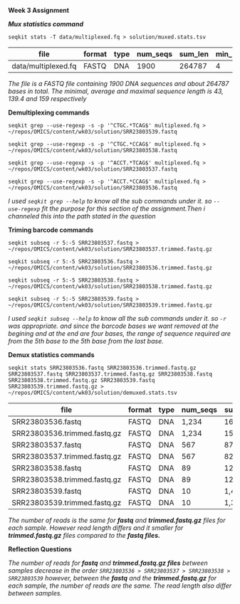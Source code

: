 **Week 3 Assignment**

**_Mux statistics command_**

```seqkit stats -T data/multiplexed.fq > solution/muxed.stats.tsv```

|file |format |type|num_seqs|sum_len|min_len|avg_len|max_len|
|-----|-------|----|--------|-------|-------|-------|-------|
|data/multiplexed.fq|FASTQ|DNA|1900|264787|4|139.4|159|

*The file is a FASTQ file containing 1900 DNA sequences and about 264787 bases in total. The minimal, average and maximal sequence length is 43, 139.4 and 159 respectively*

**Demultiplexing commands**

```seqkit grep --use-regexp -s -p '^CTGC.*TCAG$' multiplexed.fq > ~/repos/OMICS/content/wk03/solution/SRR23803539.fastq```

```seqkit grep --use-regexp -s -p '^CTGC.*CCAG$' multiplexed.fq > ~/repos/OMICS/content/wk03/solution/SRR23803538.fastq```

```seqkit grep --use-regexp -s -p '^ACCT.*TCAG$' multiplexed.fq > ~/repos/OMICS/content/wk03/solution/SRR23803537.fastq```

```seqkit grep --use-regexp -s -p '^ACCT.*CCAG$' multiplexed.fq > ~/repos/OMICS/content/wk03/solution/SRR23803536.fastq```
  
  *I used `seqkit grep --help` to know all the sub commands under it. so `--use-regexp` fit the purpose for this section of the assignment.Then i channeled this into the path stated in the question* 

**Triming barcode commands**

```seqkit subseq -r 5:-5 SRR23803537.fastq > ~/repos/OMICS/content/wk03/solution/SRR23803537.trimmed.fastq.gz```

```seqkit subseq -r 5:-5 SRR23803536.fastq > ~/repos/OMICS/content/wk03/solution/SRR23803536.trimmed.fastq.gz```

```seqkit subseq -r 5:-5 SRR23803538.fastq > ~/repos/OMICS/content/wk03/solution/SRR23803538.trimmed.fastq.gz```

```seqkit subseq -r 5:-5 SRR23803539.fastq > ~/repos/OMICS/content/wk03/solution/SRR23803539.trimmed.fastq.gz```
  
  *I used `seqkit subseq --help` to know all the sub commands under it. so `-r` was appropriate. and since the barcode bases we want removed at the begining and at the end are four bases, the range of sequence required are from the 5th base to the 5th base from the last base.*
  
**Demux statistics commands**

```seqkit stats SRR23803536.fastq SRR23803536.trimmed.fastq.gz SRR23803537.fastq SRR23803537.trimmed.fastq.gz SRR23803538.fastq SRR23803538.trimmed.fastq.gz SRR23803539.fastq SRR23803539.trimmed.fastq.gz > ~/repos/OMICS/content/wk03/solution/demuxed.stats.tsv```

|file |format|type|num_seqs|sum_len|min_len|avg_len|max_len|
|-----|------|----|--------|-------|-------|-------|-------|
|SRR23803536.fastq|FASTQ|DNA|1,234|163,200|43|132.3|159|
|SRR23803536.trimmed.fastq.gz|FASTQ|DNA|1,234|153,328|35|124.3|151|
|SRR23803537.fastq|FASTQ|DNA|567|87,433|43|154.2|159|
|SRR23803537.trimmed.fastq.gz|FASTQ|DNA|567|82,897|35|146.2|151|
|SRR23803538.fastq|FASTQ|DNA|89|12,751|72|143.3|159|
|SRR23803538.trimmed.fastq.gz|FASTQ|DNA|89|12,039|64|135.3|151|
|SRR23803539.fastq|FASTQ|DNA|10|1,403|104|140.3|159|
|SRR23803539.trimmed.fastq.gz|FASTQ|DNA|10|1,323|96|132.3|151

*The number of reads is the same for **fastq** and **trimmed.fastq.gz** files for each sample. However read length differs and it smaller for **trimmed.fastq.gz** files compared to the **fastq files.*** 

**Reflection Questions**

*The number of reads for **fastq** and **trimmed.fastq.gz files** between samples decrease in the order `SRR23803536 > SRR23803537 > SRR23803538 > SRR23803539` however, between the **fastq** and the **trimmed.fastq.gz** for each sample, the number of reads are the same. The read length also differ between samples.*